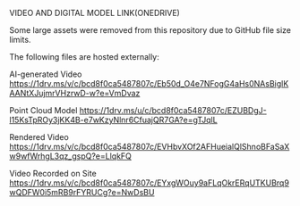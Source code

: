 VIDEO AND DIGITAL MODEL LINK(ONEDRIVE)

 Some large assets were removed from this repository due to GitHub file size limits.

The following files are hosted externally:

AI-generated Video
https://1drv.ms/v/c/bcd8f0ca5487807c/Eb50d_O4e7NFogG4aHs0NAsBiglKAANtXJujmrVHzrwD-w?e=VmDvaz

Point Cloud Model
https://1drv.ms/u/c/bcd8f0ca5487807c/EZUBDgJ-l15KsTpROy3jKK4B-e7wKzyNlnr6CfuajQR7GA?e=gTJqlL

Rendered Video
https://1drv.ms/v/c/bcd8f0ca5487807c/EVHbvXOf2AFHueialQlShnoBFaSaXw9wfWrhgL3qz_gspQ?e=LlqkFQ

Video Recorded on Site
https://1drv.ms/v/c/bcd8f0ca5487807c/EYxgWOuy9aFLqOkrERqUTKUBrq9wQDFW0i5mRB9rFYRUCg?e=NwDsBU